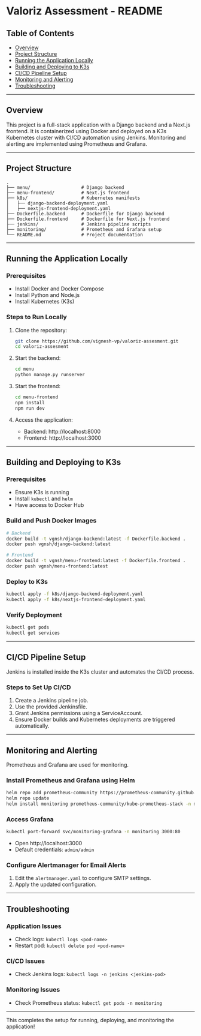 # Valoriz Assessment - README

## Table of Contents
- [Overview](#overview)
- [Project Structure](#project-structure)
- [Running the Application Locally](#running-the-application-locally)
- [Building and Deploying to K3s](#building-and-deploying-to-k3s)
- [CI/CD Pipeline Setup](#cicd-pipeline-setup)
- [Monitoring and Alerting](#monitoring-and-alerting)
- [Troubleshooting](#troubleshooting)

---

## Overview
This project is a full-stack application with a Django backend and a Next.js frontend. It is containerized using Docker and deployed on a K3s Kubernetes cluster with CI/CD automation using Jenkins. Monitoring and alerting are implemented using Prometheus and Grafana.

---

## Project Structure
```
.
├── menu/                   # Django backend
├── menu-frontend/          # Next.js frontend
├── k8s/                    # Kubernetes manifests
│   ├── django-backend-deployment.yaml
│   ├── nextjs-frontend-deployment.yaml
├── Dockerfile.backend      # Dockerfile for Django backend
├── Dockerfile.frontend     # Dockerfile for Next.js frontend
├── jenkins/                # Jenkins pipeline scripts
├── monitoring/             # Prometheus and Grafana setup
└── README.md               # Project documentation
```

---

## Running the Application Locally

### Prerequisites
- Install Docker and Docker Compose
- Install Python and Node.js
- Install Kubernetes (K3s)

### Steps to Run Locally
1. Clone the repository:
   ```sh
   git clone https://github.com/vignesh-vp/valoriz-assesment.git
   cd valoriz-assesment
   ```

2. Start the backend:
   ```sh
   cd menu
   python manage.py runserver
   ```

3. Start the frontend:
   ```sh
   cd menu-frontend
   npm install
   npm run dev
   ```

4. Access the application:
   - Backend: http://localhost:8000
   - Frontend: http://localhost:3000

---

## Building and Deploying to K3s

### Prerequisites
- Ensure K3s is running
- Install `kubectl` and `helm`
- Have access to Docker Hub

### Build and Push Docker Images
```sh
# Backend
docker build -t vgnsh/django-backend:latest -f Dockerfile.backend .
docker push vgnsh/django-backend:latest

# Frontend
docker build -t vgnsh/menu-frontend:latest -f Dockerfile.frontend .
docker push vgnsh/menu-frontend:latest
```

### Deploy to K3s
```sh
kubectl apply -f k8s/django-backend-deployment.yaml
kubectl apply -f k8s/nextjs-frontend-deployment.yaml
```

### Verify Deployment
```sh
kubectl get pods
kubectl get services
```

---

## CI/CD Pipeline Setup
Jenkins is installed inside the K3s cluster and automates the CI/CD process.

### Steps to Set Up CI/CD
1. Create a Jenkins pipeline job.
2. Use the provided Jenkinsfile.
3. Grant Jenkins permissions using a ServiceAccount.
4. Ensure Docker builds and Kubernetes deployments are triggered automatically.

---

## Monitoring and Alerting
Prometheus and Grafana are used for monitoring.

### Install Prometheus and Grafana using Helm
```sh
helm repo add prometheus-community https://prometheus-community.github.io/helm-charts
helm repo update
helm install monitoring prometheus-community/kube-prometheus-stack -n monitoring --create-namespace
```

### Access Grafana
```sh
kubectl port-forward svc/monitoring-grafana -n monitoring 3000:80
```
- Open http://localhost:3000
- Default credentials: `admin/admin`

### Configure Alertmanager for Email Alerts
1. Edit the `alertmanager.yaml` to configure SMTP settings.
2. Apply the updated configuration.

---

## Troubleshooting

### Application Issues
- Check logs: `kubectl logs <pod-name>`
- Restart pod: `kubectl delete pod <pod-name>`

### CI/CD Issues
- Check Jenkins logs: `kubectl logs -n jenkins <jenkins-pod>`

### Monitoring Issues
- Check Prometheus status: `kubectl get pods -n monitoring`

---

This completes the setup for running, deploying, and monitoring the application!

